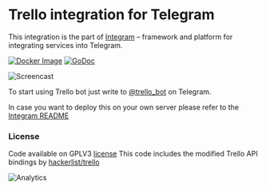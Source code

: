Trello integration for Telegram
===========

This integration is the part of [Integram](https://github.com/GoTrellium/integram) – framework and platform for integrating services into Telegram.

[![Docker Image](https://img.shields.io/docker/build/integram/trello.svg)](https://hub.docker.com/r/integram/trello/) [![GoDoc](https://godoc.org/github.com/integram-org/trello?status.svg)](https://godoc.org/github.com/integram-org/trello)

![Screencast](https://st.integram.org/img/screencast4.gif)

To start using Trello bot just write to [@trello_bot](https://t.me/trello_bot) on Telegram.

In case you want to deploy this on your own server please refer to the [Integram README](https://github.com/GoTrellium/integram)

### License
Code available on GPLV3 [license](https://github.com/GoTrellium/integram/blob/master/LICENSE)
This code includes the modified Trello API bindings by [hackerlist/trello](https://github.com/hackerlist/trello)

![Analytics](https://ga-beacon.appspot.com/UA-80266491-1/github_readme)

